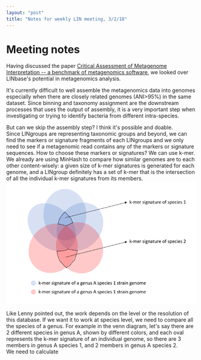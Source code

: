 ```yaml
---
layout: "post"
title: "Notes for weekly LIN meeting, 3/2/18"
---
```

# Meeting notes
Having discussed the paper [Critical Assessment of Metagenome Interpretation -- a benchmark of metagenomics software](https://www.nature.com/articles/nmeth.4458), we looked over LINbase's potential in metagenomics analysis.  

It's currently difficult to well assemble the metagenomics data into genomes especially when there are closely related genomes (ANI>95%) in the same dataset. Since binning and taxonomy assignment are the downstream processes that uses the output of assembly, it is a very important step when investigating or trying to identify bacteria from different intra-species.

But can we skip the assembly step? I think it's possible and doable.  
Since LINgroups are representing taxonomic groups and beyond, we can find the markers or signature fragments of each LINgroups and we only need to see if a metagenomic read contains any of the markers or signature sequences. How to choose these markers or signatures? We can use k-mer. We already are using MinHash to compare how similar genomes are to each other content-wisely: a given size of k-mer signatures is generated for each genome, and a LINgroup definitely has a set of k-mer that is the intersection of all the individual k-mer signatures from its members. ![Image of LINgroup signature k-mer](../images/kmer_reference_venn_diagram.png)

Like Lenny pointed out, the work depends on the level or the resolution of this database. If we want it to work at species level, we need to compare all the species of a genus. For example in the venn diagram, let's say there are 2 different species in genus A, shown by different colors, and each oval represents the k-mer signature of an individual genome, so there are 3 members in genus A species 1, and 2 members in genus A species 2.  
We need to calculate 


